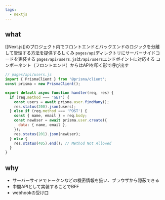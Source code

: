 ```yaml
---
tags:
  - nextjs
---
```

## what
[[Next.js]]のプロジェクト内でフロントエンドとバックエンドのロジックを分離して管理する方法を提供するしくみ
`pages/api`ディレクトリにサーバーサイドコードを実装する
	`pages/api/users.js`は`/api/users`エンドポイントに対応する
コンポーネント（フロントエンド）からはAPIを叩く形で呼び出す

```javascript
// pages/api/users.js
import { PrismaClient } from '@prisma/client';
const prisma = new PrismaClient();

export default async function handler(req, res) {
  if (req.method === 'GET') {
    const users = await prisma.user.findMany();
    res.status(200).json(users);
  } else if (req.method === 'POST') {
    const { name, email } = req.body;
    const newUser = await prisma.user.create({
      data: { name, email },
    });
    res.status(201).json(newUser);
  } else {
    res.status(405).end(); // Method Not Allowed
  }
}
```

## why
- サーバーサイドでトークンなどの機密情報を扱い、ブラウザから隠蔽できる
- 中間APIとして実装することでBFF
- webhookの受け口